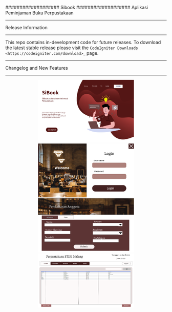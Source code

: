 ###################
Sibook
###################
Aplikasi Peminjaman Buku Perpustakaan
*******************
Release Information
*******************

This repo contains in-development code for future releases. To download the
latest stable release please visit the `CodeIgniter Downloads
<https://codeigniter.com/download>`_ page.

**************************
Changelog and New Features
**************************


<div align="center">
  <img width="300" src="./assets/img/sibook1.png">
    <img width="300" src="./assets/img/sibook2.png">
  <img width="300" src="./assets/img/sibook3.png">
  <img width="300" src="./assets/img/sibook4.png">

</div>

